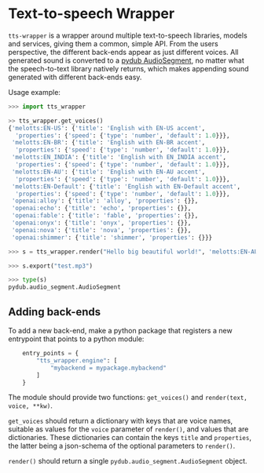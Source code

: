 # Text-to-speech Wrapper

`tts-wrapper` is a wrapper around multiple text-to-speech libraries, models and services, giving them a common, simple API. From the users perspective, the different back-ends appear as just different voices.
All generated sound is converted to a [pydub AudioSegment](https://pydub.com/), no matter what the speech-to-text library natively returns, which makes appending sound generated with different back-ends easy.

Usage example:

```python
>>> import tts_wrapper

>> tts_wrapper.get_voices()
{'melotts:EN-US': {'title': 'English with EN-US accent',
  'properties': {'speed': {'type': 'number', 'default': 1.0}}},
 'melotts:EN-BR': {'title': 'English with EN-BR accent',
  'properties': {'speed': {'type': 'number', 'default': 1.0}}},
 'melotts:EN_INDIA': {'title': 'English with EN_INDIA accent',
  'properties': {'speed': {'type': 'number', 'default': 1.0}}},
 'melotts:EN-AU': {'title': 'English with EN-AU accent',
  'properties': {'speed': {'type': 'number', 'default': 1.0}}},
 'melotts:EN-Default': {'title': 'English with EN-Default accent',
  'properties': {'speed': {'type': 'number', 'default': 1.0}}},
 'openai:alloy': {'title': 'alloy', 'properties': {}},
 'openai:echo': {'title': 'echo', 'properties': {}},
 'openai:fable': {'title': 'fable', 'properties': {}},
 'openai:onyx': {'title': 'onyx', 'properties': {}},
 'openai:nova': {'title': 'nova', 'properties': {}},
 'openai:shimmer': {'title': 'shimmer', 'properties': {}}}

>>> s = tts_wrapper.render("Hello big beautiful world!", 'melotts:EN-AU')

>>> s.export("test.mp3")

>>> type(s)
pydub.audio_segment.AudioSegment
```

## Adding back-ends

To add a new back-end, make a python package that registers a new entrypoint that points to a python module:

```python
    entry_points = {
        "tts_wrapper.engine": [
            "mybackend = mypackage.mybackend"
        ]
    }
```
The module should provide two functions: `get_voices()` and `render(text, voice, **kw)`.

`get_voices` should return a dictionary with keys that are voice names, suitable as values for the `voice` parameter of `render()`, and values that are dictionaries.
These dictionaries can contain the keys `title` and `properties`, the latter being a json-schema of the optional parameters to `render()`.

`render()` should return a single `pydub.audio_segment.AudioSegment` object.
